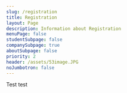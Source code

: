 ```yaml
---
slug: /registration
title: Registration
layout: Page
description: Information about Registration
menuPage: false
studentSubpage: false
companySubpage: true
aboutSubpage: false
priority: 2
header: /assets/53image.JPG
noJumbotron: false
---
```

Test test